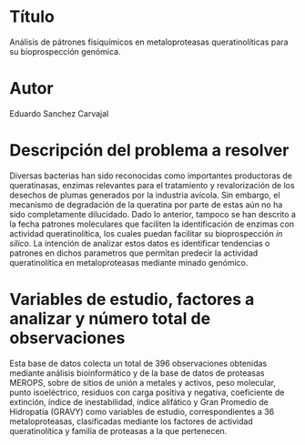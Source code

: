 # Título
Análisis de pátrones fisiquímicos en metaloproteasas queratinolíticas para su bioprospección genómica.

# Autor
Eduardo Sanchez Carvajal

# Descripción del problema a resolver
Diversas bacterias han sido reconocidas como importantes productoras de queratinasas, enzimas relevantes para el tratamiento y revalorización de los desechos de plumas generados por la industria avícola. Sin embargo, el mecanismo de degradación de la queratina por parte de estas aún no ha sido completamente dilucidado. Dado lo anterior, tampoco se han descrito a la fecha patrones moleculares que faciliten la identificación de enzimas con actividad queratinolítica, los cuales puedan facilitar su bioprospección _in silico_. La intención de analizar estos datos es identificar tendencias o patrones en dichos parametros que permitan predecir la actividad queratinolítica en metaloproteasas mediante minado genómico.

# Variables de estudio, factores a analizar y número total de observaciones
Esta base de datos colecta un total de 396 observaciones obtenidas mediante análisis bioinformático y de la base de datos de proteasas MEROPS, sobre de sitios de unión a metales y activos, peso molecular, punto isoeléctrico, residuos con carga positiva y negativa, coeficiente de extinción, índice de inestabilidad, índice alifático y Gran Promedio de Hidropatía (GRAVY) como variables de estudio, correspondientes a 36 metaloproteasas, clasificadas mediante los factores de actividad queratinolítica y familia de proteasas a la que pertenecen.
